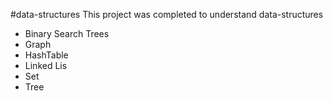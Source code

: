 #data-structures
This project was completed to understand data-structures
- Binary Search Trees
- Graph
- HashTable
- Linked Lis
- Set
- Tree